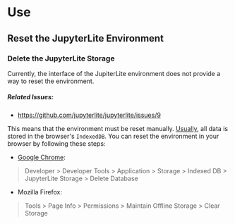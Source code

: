 # Use

## Reset the JupyterLite Environment

### Delete the JupyterLite Storage

Currently, the interface of the JupiterLite environment does not provide a way to reset the environment.

##### Related Issues:

- https://github.com/jupyterlite/jupyterlite/issues/9

This means that the environment must be reset manually. [Usually](https://jupyterlite.readthedocs.io/en/latest/howto/configure/storage.html), all data is stored in the browser's `IndexedDB`. You can reset the environment in your browser by following these steps:

- [Google Chrome](https://github.com/jupyterlite/jupyterlite/issues/9#issuecomment-875870620): 

> Developer > Developer Tools > Application > Storage > Indexed DB > JupyterLite Storage > Delete Database

- Mozilla Firefox:

> Tools > Page Info > Permissions > Maintain Offline Storage > Clear Storage